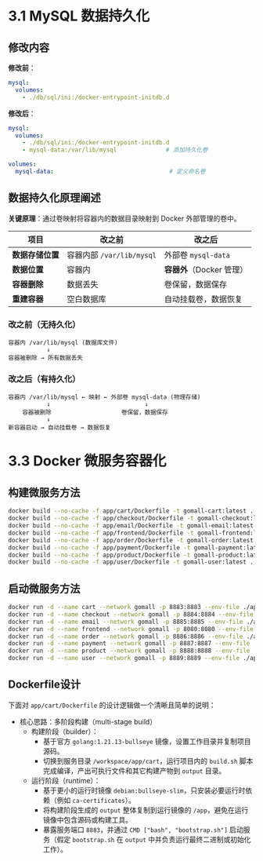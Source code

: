 # 3.1 MySQL 数据持久化

## 修改内容

**修改前**：
```yaml
mysql:
  volumes:
    - ./db/sql/ini:/docker-entrypoint-initdb.d
```

**修改后**：
```yaml
mysql:
  volumes:
    - ./db/sql/ini:/docker-entrypoint-initdb.d
    - mysql-data:/var/lib/mysql              # 添加持久化卷

volumes:
  mysql-data:                                 # 定义命名卷
```

## 数据持久化原理阐述

**关键原理**：通过卷映射将容器内的数据目录映射到 Docker 外部管理的卷中。

| 项目 | 改之前 | 改之后 |
|------|--------|--------|
| **数据存储位置** | 容器内部 `/var/lib/mysql` | 外部卷 `mysql-data` |
| **数据位置** | 容器内 | **容器外**（Docker 管理） |
| **容器删除** | 数据丢失 | 卷保留，数据保存 |
| **重建容器** | 空白数据库 | 自动挂载卷，数据恢复 |

### 改之前（无持久化）
```
容器内 /var/lib/mysql (数据库文件)
           ↓
容器被删除 → 所有数据丢失
```

### 改之后（有持久化）
```
容器内 /var/lib/mysql ← 映射 ← 外部卷 mysql-data (物理存储)
           ↓                           ↓
    容器被删除                    卷保留，数据保存
           ↓
新容器启动 → 自动挂载卷 → 数据恢复 
```



# 3.3 Docker 微服务容器化
## 构建微服务方法
```bash
docker build --no-cache -f app/cart/Dockerfile -t gomall-cart:latest .
docker build --no-cache -f app/checkout/Dockerfile -t gomall-checkout:latest .
docker build --no-cache -f app/email/Dockerfile -t gomall-email:latest .
docker build --no-cache -f app/frontend/Dockerfile -t gomall-frontend:latest .
docker build --no-cache -f app/order/Dockerfile -t gomall-order:latest .
docker build --no-cache -f app/payment/Dockerfile -t gomall-payment:latest .
docker build --no-cache -f app/product/Dockerfile -t gomall-product:latest .
docker build --no-cache -f app/user/Dockerfile -t gomall-user:latest .
```
## 启动微服务方法
```bash
docker run -d --name cart --network gomall -p 8883:8883 --env-file ./app/cart/.env gomall-cart:latest
docker run -d --name checkout --network gomall -p 8884:8884 --env-file ./app/checkout/.env gomall-checkout:latest
docker run -d --name email --network gomall -p 8885:8885 --env-file ./app/email/.env gomall-email:latest
docker run -d --name frontend --network gomall -p 8080:8080 --env-file ./app/frontend/.env gomall-frontend:latest
docker run -d --name order --network gomall -p 8886:8886 --env-file ./app/order/.env gomall-order:latest
docker run -d --name payment --network gomall -p 8887:8887 --env-file ./app/payment/.env gomall-payment:latest
docker run -d --name product --network gomall -p 8888:8888 --env-file ./app/product/.env gomall-product:latest
docker run -d --name user --network gomall -p 8889:8889 --env-file ./app/user/.env gomall-user:latest
```

## Dockerfile设计

下面对 `app/cart/Dockerfile` 的设计逻辑做一个清晰且简单的说明：

- 核心思路：多阶段构建（multi-stage build）
  - 构建阶段（builder）：
    - 基于官方 `golang:1.21.13-bullseye` 镜像，设置工作目录并复制项目源码。
    - 切换到服务目录 `/workspace/app/cart`，运行项目内的 `build.sh` 脚本完成编译，产出可执行文件和其它构建产物到 `output` 目录。
  - 运行阶段（runtime）：
    - 基于更小的运行时镜像 `debian:bullseye-slim`，只安装必要运行时依赖（例如 `ca-certificates`）。
    - 将构建阶段生成的 `output` 整体复制到运行镜像的 `/app`，避免在运行镜像中包含源码或构建工具。
    - 暴露服务端口 `8883`，并通过 `CMD ["bash", "bootstrap.sh"]` 启动服务（假定 `bootstrap.sh` 在 `output` 中并负责运行最终二进制或初始化工作）。
